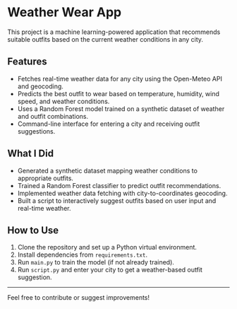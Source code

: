 # Weather Wear App

This project is a machine learning-powered application that recommends suitable outfits based on the current weather conditions in any city.

## Features
- Fetches real-time weather data for any city using the Open-Meteo API and geocoding.
- Predicts the best outfit to wear based on temperature, humidity, wind speed, and weather conditions.
- Uses a Random Forest model trained on a synthetic dataset of weather and outfit combinations.
- Command-line interface for entering a city and receiving outfit suggestions.

## What I Did
- Generated a synthetic dataset mapping weather conditions to appropriate outfits.
- Trained a Random Forest classifier to predict outfit recommendations.
- Implemented weather data fetching with city-to-coordinates geocoding.
- Built a script to interactively suggest outfits based on user input and real-time weather.

## How to Use
1. Clone the repository and set up a Python virtual environment.
2. Install dependencies from `requirements.txt`.
3. Run `main.py` to train the model (if not already trained).
4. Run `script.py` and enter your city to get a weather-based outfit suggestion.

---

Feel free to contribute or suggest improvements! 